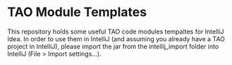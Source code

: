 # TAO Module Templates
This repository holds some useful TAO code modules tempaltes for IntelliJ Idea.
In order to use them in IntelliJ (and assuming you already have a TAO project in IntelliJ), please import the jar from the intellij_import folder into IntelliJ (File > Import settings...).
